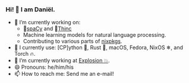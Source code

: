 ### Hi! 👋 I am Daniël.

- 🔭 I’m currently working on:
  * 💫[spaCy](https://github.com/explosion/spacy) and 🔮[Thinc](https://github.com/explosion/thinc)
  * Machine learning models for natural language processing.
  * Contributing to various parts of [nixpkgs](https://github.com/NixOS/nixpkgs/commits?author=danieldk).
- 🔨 I currently use: [CP]ython 🐍, Rust 🦀, macOS, Fedora, NixOS ❄, and Torch 🔥.
- 🌱 I’m currently working at [Explosion 💥](https://explosion.ai).
- 😄 Pronouns: he/him/his
- 📫 How to reach me: Send me an e-mail!

<!--
- 👯 I’m looking to collaborate on ...
- 🤔 I’m looking for help with ...
- ⚡ Fun fact: ...
-->
